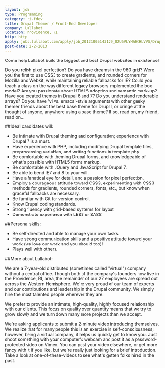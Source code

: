 ```yaml
---
layout: job
type: Programming
category: ri-fdev
title: Drupal Themer / Front-End Developer
company: Lullabot
location: Providence, RI
http: http
apply: jobs.lullabot.com/apply/job_20121005143129_02U5VLYHAECHLVVS/Drupal-Themer-Frontend-Developer.html?source=WorkCreative.net
post-date: 2-2-2013
---
```


Come help Lullabot build the biggest and best Drupal websites in existence!

Do you relish pixel perfection? Do you have dreams in the 960 grid? Were you the first to use CSS3 to create gradients, and rounded corners for Mozilla and Webkit, while maintaining reliable fallbacks for IE? Could you teach a class on the way different legacy browsers implemented the box model? Are you passionate about HTML5 adoption and semantic mark-up? Have you created themes in Drupal 6 and 7? Do you understand renderable arrays? Do you have 'vi vs. emacs'-style arguments with other geeky themer friends about the best base theme for Drupal, or cringe at the thought of anyone, anywhere using a base theme? If so, read on, my friend, read on...

##Ideal candidates will:

* Be intimate with Drupal theming and configuration; experience with Drupal 7 is a must.
* Have experience with PHP, including modifying Drupal template files, preprocessing variables, and writing functions in template.php.
* Be comfortable with theming Drupal forms, and knowledgeable of what's possible with HTML5 forms markup.
* Be comfortable with JQuery and JavaScript for Drupal 7.
* Be able to bend IE7 and 8 to your will.
* Have a fanatical eye for detail, and a passion for pixel perfection.
* Employ a courageous attitude toward CSS3, experimenting with CSS3 methods for gradients, rounded corners, fonts, etc., but know when graceful fallbacks are necessary.
* Be familiar with Git for version control.
* Know Drupal coding standards.
* Strong fluency with grid-based systems for layout
* Demonstrate experience with LESS or SASS

##Personal skills:

* Be self-directed and able to manage your own tasks.
* Have strong communication skills and a positive attitude toward your work (we love our work and you should too)!
* Plays well with others.

##More about Lullabot:

We are a 7-year-old distributed (sometimes called "virtual") company without a central office. Though both of the company's founders now live in the Providence, RI, area, the remainder of our 27 employees are spread out across the Western Hemisphere. We're very proud of our team of experts and our contributions and leadership in the Drupal community. We simply hire the most talented people wherever they are.

We prefer to provide an intimate, high-quality, highly focused relationship with our clients. This focus on quality over quantity means that we try to grow slowly and we turn down many more projects than we accept.

We're asking applicants to submit a 2-minute video introducing themselves. We realize that for many people this is an exercise in self-consciousness; however, being a virtual company, it helps us quickly get to know you. Just shoot something with your computer's webcam and post it as a password-protected video on Vimeo. You can post your video elsewhere, or get more fancy with it if you like, but we're really just looking for a brief introduction. Take a look at one-of-these-videos to see what's gotten folks hired in the past.